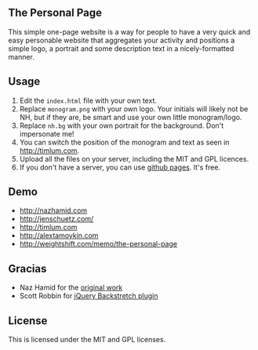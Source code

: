 ## The Personal Page
This simple one-page website is a way for people to have a very quick and easy personable website that aggregates your activity and positions a simple logo, a portrait and some description text in a nicely-formatted manner.

## Usage
1. Edit the `index.html` file with your own text.
2. Replace `monogram.png` with your own logo. Your initials will likely not be NH, but if they are, be smart and use your own little monogram/logo.
3. Replace `nh.bg` with your own portrait for the background. Don't impersonate me!
4. You can switch the position of the monogram and text as seen in http://timlum.com.
5. Upload all the files on your server, including the MIT and GPL licences.
6. If you don't have a server, you can use [github pages](https://help.github.com/articles/user-organization-and-project-pages). It's free.

## Demo
 - http://nazhamid.com
 - http://jenschuetz.com/
 - http://timlum.com
 - http://alextamoykin.com
 - http://weightshift.com/memo/the-personal-page

## Gracias
 - Naz Hamid for the [original work](http://nazhamid.com)
 - Scott Robbin for [jQuery Backstretch plugin](http://srobbin.com/blog/jquery-plugins/jquery-backstretch/)

## License
This is licensed under the MIT and GPL licenses.
